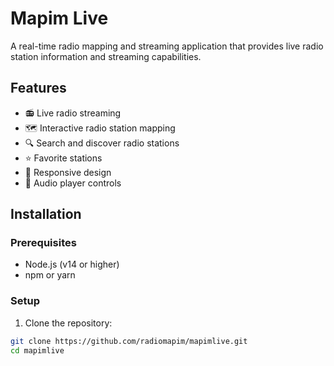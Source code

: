 # Mapim Live

A real-time radio mapping and streaming application that provides live radio station information and streaming capabilities.

## Features

- 📻 Live radio streaming
- 🗺️ Interactive radio station mapping
- 🔍 Search and discover radio stations
- ⭐ Favorite stations
- 📱 Responsive design
- 🎵 Audio player controls

## Installation

### Prerequisites
- Node.js (v14 or higher)
- npm or yarn

### Setup

1. Clone the repository:
```bash
git clone https://github.com/radiomapim/mapimlive.git
cd mapimlive
